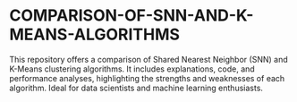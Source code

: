 # COMPARISON-OF-SNN-AND-K-MEANS-ALGORITHMS
This repository offers a comparison of Shared Nearest Neighbor (SNN) and K-Means clustering algorithms. It includes explanations, code, and performance analyses, highlighting the strengths and weaknesses of each algorithm. Ideal for data scientists and machine learning enthusiasts.
